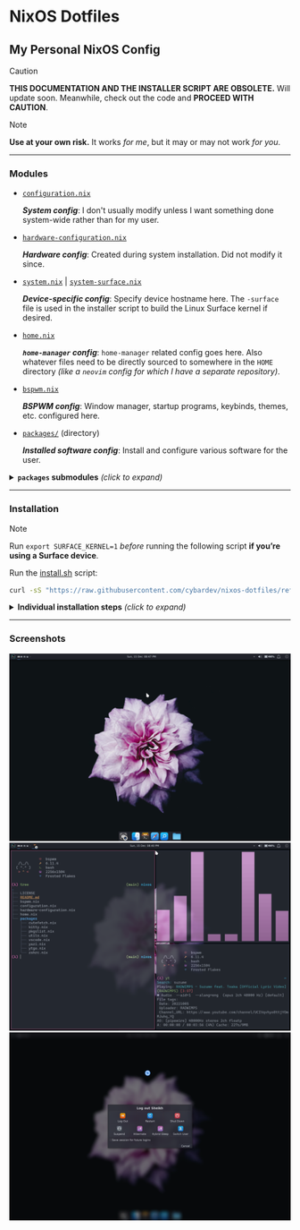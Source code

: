 # NixOS Dotfiles

## My Personal NixOS Config

> [!CAUTION]
> **THIS DOCUMENTATION AND THE INSTALLER SCRIPT ARE OBSOLETE.** Will update soon. Meanwhile, check out the code and **PROCEED WITH CAUTION**.

> [!NOTE]
> **Use at your own risk.** It works _for me_, but it may or may not work _for you_.

---

### Modules

- [`configuration.nix`](./configuration.nix)

  _**System config**_: I don't usually modify unless I want something done system-wide rather than for my user.

- [`hardware-configuration.nix`](./hardware-configuration.nix)

  _**Hardware config**_: Created during system installation. Did not modify it since.

- [`system.nix`](./system.nix) | [`system-surface.nix`](./system-surface.nix)

  _**Device-specific config**_: Specify device hostname here. The `-surface` file is used in the installer script to build the Linux Surface kernel if desired.

- [`home.nix`](./home.nix)

  _**`home-manager` config**_: `home-manager` related config goes here. Also whatever files need to be directly sourced to somewhere in the `HOME` directory _(like a `neovim` config for which I have a separate repository)_.

- [`bspwm.nix`](./bspwm.nix)

  _**BSPWM config**_: Window manager, startup programs, keybinds, themes, etc. configured here.

- [`packages/`](./packages/) (directory)

  _**Installed software config**_: Install and configure various software for the user.

<details>

<summary><b><code>packages</code> submodules</b> <i>(click to expand)</i></summary>

- [`packages/pkgslist.nix`](./packages/pkgslist.nix)

  _**List of packages to install**_: Software to install that need no further configuration.

- [`packages/utils.nix`](./packages/utils.nix)

  _**Utility packages**_: Small utility programs that need _some_ configuration _(like Git, cava, etc.)_.

- [`packages/zshrc.nix`](./packages/zshrc.nix)

  _**Z-shell config**_: Declarative equivalent of a `.zshrc` file, in the Nix language.

- [`packages/kitty.nix`](./packages/kitty.nix)

  _**Kitty terminal config**_: Configure the Kitty terminal emulator in Nix.

- [`packages/vscode.nix`](./packages/vscode.nix)

  _**Visual Studio Code config**_: Configure VS Code text editor in Nix.

- [`packages/yazi.nix`](./packages/yazi.nix)

  _**Yazi (TUI file manager) config**_: Configure the yazi file manager in Nix.

- [`packages/ptpython.nix`](./packages/ptpython.nix)

  _**`ptpython` package**_: Custom Nix package for `ptpython` - a Python interpreter with various convenience features like inline documentation, syntax highlighting, modal editing, etc. Source: [prompt-toolkit/ptpython](https://github.com/prompt-toolkit/ptpython)

- [`packages/cutefetch.nix`](./packages/cutefetch.nix)

  _**`cutefetch` package**_: Custom Nix package for my `cutefetch` program - a minimalistic sysinfo fetch script featuring cute animals. Source: [cybardev/cutefetch](https://github.com/cybardev/cutefetch)

- [`packages/ytgo.nix`](./packages/ytgo.nix)

  _**`ytgo` package**_: Custom Nix package for my `ytgo` program - a terminal media player which I mainly use for background music while coding. Source: [cybardev/ytgo](https://github.com/cybardev/ytgo)

</details>

---

### Installation

> [!NOTE]
> Run `export SURFACE_KERNEL=1` _before_ running the following script **if you’re using a Surface device**.

Run the [install.sh](./install.sh) script:

```sh
curl -sS "https://raw.githubusercontent.com/cybardev/nixos-dotfiles/refs/heads/main/install.sh" | bash -e
```

<details>

<summary><b>Individual installation steps</b> <i>(click to expand)</i></summary>

1. Clone into `~/.config`

    ```sh
    git clone "https://github.com/cybardev/nixos-dotfiles.git" ~/.config/nixos
    ```

2. Make backup of current config

    ```sh
    sudo mv /etc/nixos /etc/nixos.bak
    ```

3. Soft-link to NixOS config directory

    ```sh
    sudo ln -s $HOME/.config/nixos /etc/nixos
    ```

4. Replace `hardware-configuration.nix` with one appropriate for your system

    ```sh
    mv ~/.config/nixos/hardware-configuration.nix ~/.config/nixos/hardware-configuration.nix.bak
    cp /etc/nixos.bak/hardware-configuration.nix ~/.config/nixos/
    ```

5. Add the `home-manager` channel

    ```sh
    sudo nix-channel --add "https://github.com/nix-community/home-manager/archive/release-24.11.tar.gz" home-manager
    ```

6. **[OPTIONAL]** Enable `linux-surface` kernel _(if you have a Surface device)_
    - _Add the `nixos-hardware` channel_:

      ```sh
      sudo nix-channel --add "https://github.com/NixOS/nixos-hardware/archive/b12e314726a4226298fe82776b4baeaa7bcf3dcd.tar.gz" nixos-hardware
      ```

    - _Use Surface-specific configuration file_:

      > Change the `system.nix` import to `system-surface.nix` in [`configuration.nix`](./configuration.nix)

7. Update added channel(s)

    ```sh
    sudo nix-channel --update
    ```

8. Rebuild system from new config

    ```sh
    sudo nixos-rebuild switch
    ```

</details>

---

### Screenshots

![NixOS Screenshot, showing desktop with flower background and XFCE panels](./images/screenshot_0.png "NixOS Screenshot 0")
![NixOS Screenshot, showing 3 windows of Kitty terminal in BSPWM](./images/screenshot_1.png "NixOS Screenshot 1")
![NixOS Screenshot, showing logoff dialog](./images/screenshot_2.png "NixOS Screenshot 2")
